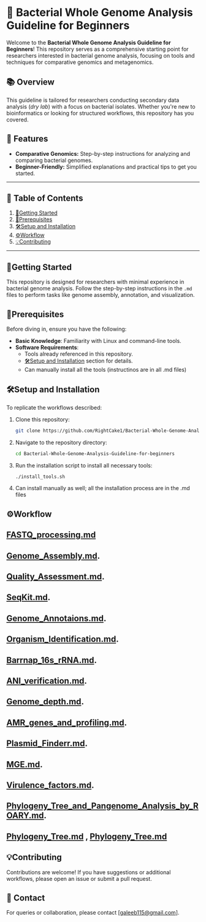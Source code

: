 # 🧬 Bacterial Whole Genome Analysis Guideline for Beginners

Welcome to the **Bacterial Whole Genome Analysis Guideline for Beginners**! This repository serves as a comprehensive starting point for researchers interested in bacterial genome analysis, focusing on tools and techniques for comparative genomics and metagenomics.

## 📚 Overview
This guideline is tailored for researchers conducting secondary data analysis (*dry lab*) with a focus on bacterial isolates. Whether you're new to bioinformatics or looking for structured workflows, this repository has you covered.

## 🎯 Features
- **Comparative Genomics:** Step-by-step instructions for analyzing and comparing bacterial genomes.
- **Beginner-Friendly:** Simplified explanations and practical tips to get you started.

---

## 📖 Table of Contents
1. [🏃Getting Started](#getting-started)
2. [📜Prerequisites](#prerequisites)
3. [🛠️Setup and Installation](#setup-and-installation)
4. [⚙️Workflow](#workflow)
5. [💡Contributing](#contributing)

---

## 🏃Getting Started
This repository is designed for researchers with minimal experience in bacterial genome analysis. Follow the step-by-step instructions in the `.md` files to perform tasks like genome assembly, annotation, and visualization.

## 📜Prerequisites
Before diving in, ensure you have the following:
- **Basic Knowledge**: Familiarity with Linux and command-line tools.
- **Software Requirements**:
  - Tools already referenced in this repository.
  - [🛠️Setup and Installation](#setup-and-installation) section for details.
  - Can manually install all the tools (instructinos are in all .md files)

## 🛠️Setup and Installation
To replicate the workflows described:
1. Clone this repository:
   ```bash
   git clone https://github.com/RightCake1/Bacterial-Whole-Genome-Analysis-Guideline-for-beginners.git
   ```
2. Navigate to the repository directory:
   ```bash
   cd Bacterial-Whole-Genome-Analysis-Guideline-for-beginners
   ```
3. Run the installation script to install all necessary tools:
   ```bash
   ./install_tools.sh
   ```
4. Can install manually as well; all the installation process are in the .md files

## ⚙️Workflow

## [FASTQ_processing.md](FASTQ_to_FASTA/FASTQ_processing.md)

## [Genome_Assembly.md](FASTQ_to_FASTA/0Genome_Assembly.md).

## [Quality_Assessment.md](FASTQ_to_FASTA/Quality_Assessment.md).

## [SeqKit.md](FASTQ_to_FASTA/SeqKit.md).

## [Genome_Annotaions.md](Annotations/Genome_Annotaions.md).

## [Organism_Identification.md](Identification/Organism_Identification.md).

## [Barrnap_16s_rRNA.md](Identification/Barrnap_16s_rRNA.md).

## [ANI_verification.md](Identification/ANI_verification.md).

## [Genome_depth.md](Annotations/Genome_depth.md).

## [AMR_genes_and_profiling.md](AMR_Virulence/AMR_genes_and_profiling.md).

## [Plasmid_Finderr.md](Mobile_genetic_elements/Plasmid_Finderr.md).

## [MGE.md](Mobile_genetic_elements/MGE.md).

## [Virulence_factors.md](AMR_Virulence/Virulence_factors.md).

## [Phylogeny_Tree_and_Pangenome_Analysis_by_ROARY.md](Pangenome_Phylogenetics/Phylogeny_Tree_and_Pangenome_Analysis_by_ROARY.md).

## [Phylogeny_Tree.md](Pangenome_Phylogenetics/Phylogeny_Tree_by_MEGA11.md) , [Phylogeny_Tree.md](Phylogeny_Tree_by_KBase.md)

## 💡Contributing
Contributions are welcome! If you have suggestions or additional workflows, please open an issue or submit a pull request.

## 📩 Contact
For queries or collaboration, please contact [galeeb115@gmail.com].


